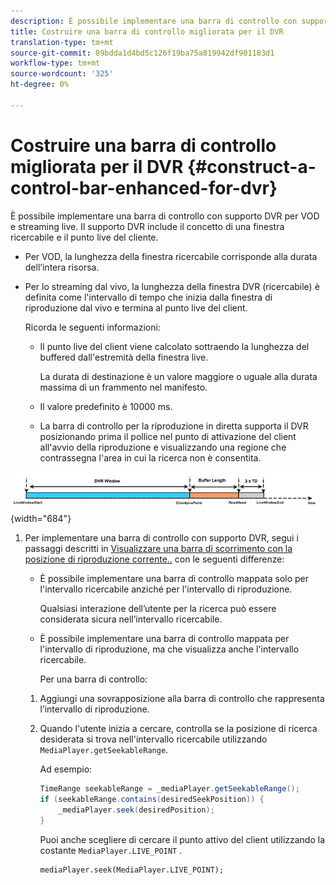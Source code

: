 ```yaml
---
description: È possibile implementare una barra di controllo con supporto DVR per VOD e streaming live. Il supporto DVR include il concetto di una finestra ricercabile e il punto live del cliente.
title: Costruire una barra di controllo migliorata per il DVR
translation-type: tm+mt
source-git-commit: 89bdda1d4bd5c126f19ba75a819942df901183d1
workflow-type: tm+mt
source-wordcount: '325'
ht-degree: 0%

---
```



# Costruire una barra di controllo migliorata per il DVR {#construct-a-control-bar-enhanced-for-dvr}

È possibile implementare una barra di controllo con supporto DVR per VOD e streaming live. Il supporto DVR include il concetto di una finestra ricercabile e il punto live del cliente.

* Per VOD, la lunghezza della finestra ricercabile corrisponde alla durata dell’intera risorsa.
* Per lo streaming dal vivo, la lunghezza della finestra DVR (ricercabile) è definita come l&#39;intervallo di tempo che inizia dalla finestra di riproduzione dal vivo e termina al punto live del client.

   Ricorda le seguenti informazioni:

   * Il punto live del client viene calcolato sottraendo la lunghezza del buffered dall&#39;estremità della finestra live.

      La durata di destinazione è un valore maggiore o uguale alla durata massima di un frammento nel manifesto.
   * Il valore predefinito è 10000 ms.
   * La barra di controllo per la riproduzione in diretta supporta il DVR posizionando prima il pollice nel punto di attivazione del client all&#39;avvio della riproduzione e visualizzando una regione che contrassegna l&#39;area in cui la ricerca non è consentita.

<!--<a id="fig_37A39A28BA714BA5A2C461357ED5BD41"></a>-->

![](assets/dvr-window.PNG){width=&quot;684&quot;}

1. Per implementare una barra di controllo con supporto DVR, segui i passaggi descritti in [Visualizzare una barra di scorrimento con la posizione di riproduzione corrente..](../../../tvsdk-2.7-for-android/content-playback-options/ui-configure/t-psdk-android-2.7-ui-seek-scrub-bar-display.md) con le seguenti differenze:

   * È possibile implementare una barra di controllo mappata solo per l&#39;intervallo ricercabile anziché per l&#39;intervallo di riproduzione.

      Qualsiasi interazione dell’utente per la ricerca può essere considerata sicura nell’intervallo ricercabile.
   * È possibile implementare una barra di controllo mappata per l&#39;intervallo di riproduzione, ma che visualizza anche l&#39;intervallo ricercabile.

      Per una barra di controllo:
   1. Aggiungi una sovrapposizione alla barra di controllo che rappresenta l’intervallo di riproduzione.
   1. Quando l&#39;utente inizia a cercare, controlla se la posizione di ricerca desiderata si trova nell&#39;intervallo ricercabile utilizzando `MediaPlayer.getSeekableRange`.

      Ad esempio:

      ```java
      TimeRange seekableRange = _mediaPlayer.getSeekableRange(); 
      if (seekableRange.contains(desiredSeekPosition)) { 
          _mediaPlayer.seek(desiredPosition); 
      }
      ```

      Puoi anche scegliere di cercare il punto attivo del client utilizzando la costante `MediaPlayer.LIVE_POINT` .

      ```
      mediaPlayer.seek(MediaPlayer.LIVE_POINT);
      ```


